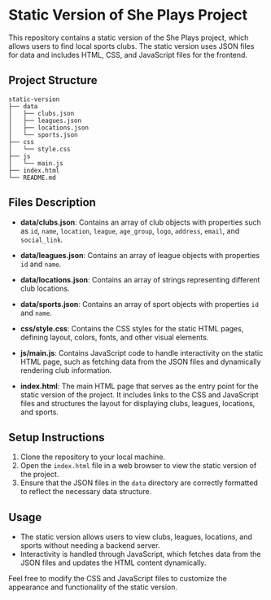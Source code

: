 # Static Version of She Plays Project

This repository contains a static version of the She Plays project, which allows users to find local sports clubs. The static version uses JSON files for data and includes HTML, CSS, and JavaScript files for the frontend.

## Project Structure

```
static-version
├── data
│   ├── clubs.json
│   ├── leagues.json
│   ├── locations.json
│   └── sports.json
├── css
│   └── style.css
├── js
│   └── main.js
├── index.html
└── README.md
```

## Files Description

- **data/clubs.json**: Contains an array of club objects with properties such as `id`, `name`, `location`, `league`, `age_group`, `logo`, `address`, `email`, and `social_link`.

- **data/leagues.json**: Contains an array of league objects with properties `id` and `name`.

- **data/locations.json**: Contains an array of strings representing different club locations.

- **data/sports.json**: Contains an array of sport objects with properties `id` and `name`.

- **css/style.css**: Contains the CSS styles for the static HTML pages, defining layout, colors, fonts, and other visual elements.

- **js/main.js**: Contains JavaScript code to handle interactivity on the static HTML page, such as fetching data from the JSON files and dynamically rendering club information.

- **index.html**: The main HTML page that serves as the entry point for the static version of the project. It includes links to the CSS and JavaScript files and structures the layout for displaying clubs, leagues, locations, and sports.

## Setup Instructions

1. Clone the repository to your local machine.
2. Open the `index.html` file in a web browser to view the static version of the project.
3. Ensure that the JSON files in the `data` directory are correctly formatted to reflect the necessary data structure.

## Usage

- The static version allows users to view clubs, leagues, locations, and sports without needing a backend server.
- Interactivity is handled through JavaScript, which fetches data from the JSON files and updates the HTML content dynamically.

Feel free to modify the CSS and JavaScript files to customize the appearance and functionality of the static version.